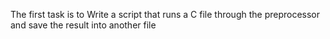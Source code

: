 The first task is to Write a script that runs a C file through the preprocessor and save the result into another file
